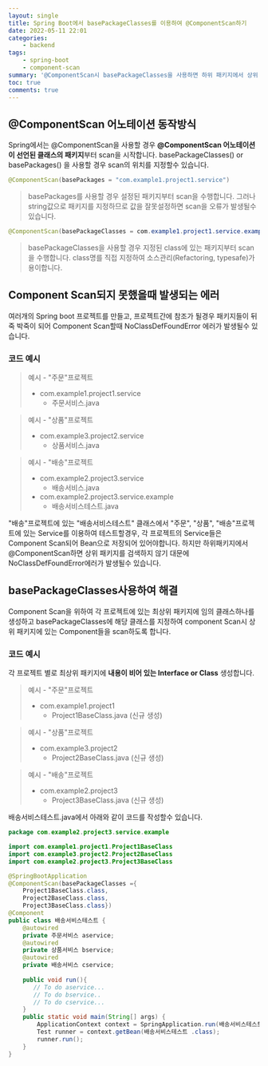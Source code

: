 ```yaml
---
layout: single
title: Spring Boot에서 basePackageClasses를 이용하여 @ComponentScan하기
date: 2022-05-11 22:01
categories: 
    - backend
tags: 
    - spring-boot
    - component-scan
summary: '@ComponentScan시 basePackageClasses을 사용하면 하위 패키지에서 상위 패키지에 있는 @Component들을 읽을수 있습니다.'
toc: true
comments: true
---
```


@ComponentScan 어노테이션 동작방식
-

Spring에서는  @ComponentScan을 사용할 경우 **@ComponentScan 어노테이션이 선언된 클래스의 패키지**부터 scan을 시작합니다. basePackageClasses() or basePackages() 을 사용할 경우 scan의 위치를 지정할수 있습니다. 

```java
@ComponentScan(basePackages = "com.example1.project1.service") 
```
> basePackages를 사용할 경우 설정된 패키지부터 scan을 수행합니다. 그러나 string값으로 패키지를 지정하므로 값을 잘못설정하면 scan을 오류가 발생될수 있습니다. 

```java
@ComponentScan(basePackageClasses = com.example1.project1.service.exampleTest.class) 
``` 

> basePackageClasses을 사용할 경우 지정된 class에 있는 패키지부터 scan을 수행합니다. class명를 직접 지정하여 소스관리(Refactoring, typesafe)가 용이합니다. 


Component Scan되지 못했을때 발생되는 에러
-

여러개의 Spring boot 프로젝트를 만들고, 
프로젝트간에 참조가 될경우 패키지들이 뒤죽 박죽이 되어 Component Scan할때 NoClassDefFoundError 에러가 발생될수 있습니다.

### 코드 예시

> 예시 - "주문"프로젝트   
> - com.example1.project1.service  
>   - 주문서비스.java  

> 예시 - "상품"프로젝트  
> - com.example3.project2.service  
>   - 상품서비스.java  

> 예시 - "배송"프로젝트  
> - com.example2.project3.service  
>   - 배송서비스.java  
> - com.example2.project3.service.example  
>   - 배송서비스테스트.java   

"배송"프로젝트에 있는 "배송서비스테스트" 클래스에서 "주문", "상품", "배송"프로젝트에 있는 Service를 이용하여 테스트할경우, 각 프로젝트의 Service들은 Component Scan되어 Bean으로 저장되어 있어야합니다. 하지만 하위패키지에서 @ComponentScan하면 상위 패키지를 검색하지 않기 대문에 NoClassDefFoundError에러가 발생될수 있습니다. 


basePackageClasses사용하여 해결
--

Component Scan을 위하여 각 프로젝트에 있는 최상위 패키지에 임의 클래스하나를 생성하고 basePackageClasses에 해당 클래스를 지정하여 component Scan시 상위 패키지에 있는 Component들을 scan하도록 합니다.

### 코드 예시
각 프로젝트 별로 최상위 패키지에 **내용이 비어 있는 Interface or Class** 생성합니다. 

> 예시 - "주문"프로젝트 
> - com.example1.project1
>   - Project1BaseClass.java (신규 생성)

> 예시 - "상품"프로젝트
> - com.example3.project2
>   - Project2BaseClass.java (신규 생성)

> 예시 - "배송"프로젝트
> - com.example2.project3
>   - Project3BaseClass.java (신규 생성)

배송서비스테스트.java에서 아래와 같이 코드를 작성할수 있습니다.

```java
package com.example2.project3.service.example

import com.example1.project1.Project1BaseClass
import com.example3.project2.Project2BaseClass
import com.example2.project3.Project3BaseClass

@SpringBootApplication 
@ComponentScan(basePackageClasses ={
    Project1BaseClass.class,
    Project2BaseClass.class,
    Project3BaseClass.class})
@Component 
public class 배송서비스테스트 {
    @autowired
    private 주문서비스 aservice;
    @autowired
    private 상품서비스 bservice;
    @autowired
    private 배송서비스 cservice;
    
    public void run(){
       // To do aservice...
       // To do bservice..
       // To do cservice...
    }
    public static void main(String[] args) {
		ApplicationContext context = SpringApplication.run(배송서비스테스트.class, args);
		Test runner = context.getBean(배송서비스테스트 .class);
		runner.run();
	}
}
```


